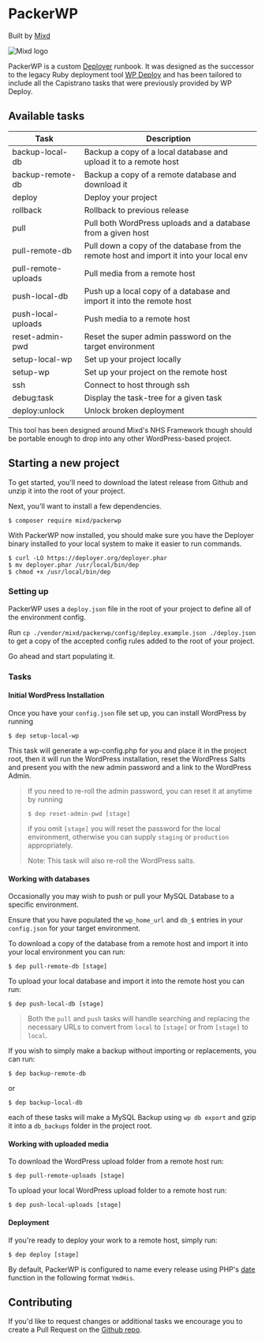 # PackerWP

Built by [Mixd](https://github.com/Mixd/)

![Mixd logo](https://avatars1.githubusercontent.com/u/2025589?s=75 "Mixd - World Class Web Design")

PackerWP is a custom [Deployer](https://deployer.org/) runbook. It was designed as the successor to the legacy Ruby
deployment tool [WP Deploy](https://github.com/mixd/wp-deploy) and has been tailored to include all the Capistrano
tasks that were previously provided by WP Deploy.

## Available tasks

| Task                   | Description                                                                             |
|------------------------|-----------------------------------------------------------------------------------------|
| backup-local-db        | Backup a copy of a local database and upload it to a remote host                        |
| backup-remote-db       | Backup a copy of a remote database and download it                                      |
| deploy                 | Deploy your project                                                                     |
| rollback               | Rollback to previous release                                                            |
| pull                   | Pull both WordPress uploads and a database from a given host                            |
| pull-remote-db         | Pull down a copy of the database from the remote host and import it into your local env |
| pull-remote-uploads    | Pull media from a remote host                                                           |
| push-local-db          | Push up a local copy of a database and import it into the remote host                   |
| push-local-uploads     | Push media to a remote host                                                             |
| reset-admin-pwd        | Reset the super admin password on the target environment                                |
| setup-local-wp         | Set up your project locally                                                             |
| setup-wp               | Set up your project on the remote host                                                  |
| ssh                    | Connect to host through ssh                                                             |
| debug:task             | Display the task-tree for a given task                                                  |
| deploy:unlock          | Unlock broken deployment                                                                |

This tool has been designed around Mixd's NHS Framework though should be portable enough to drop into any other
WordPress-based project.

## Starting a new project

To get started, you'll need to download the latest release from Github and unzip it into the root of your project.

Next, you'll want to install a few dependencies.

```
$ composer require mixd/packerwp
```

With PackerWP now installed, you should make sure you have the Deployer binary installed to your local system to make it easier
to run commands.

```
$ curl -LO https://deployer.org/deployer.phar
$ mv deployer.phar /usr/local/bin/dep
$ chmod +x /usr/local/bin/dep
```


### Setting up

PackerWP uses a `deploy.json` file in the root of your project to define all of the environment config.

Run `cp ./vendor/mixd/packerwp/config/deploy.example.json ./deploy.json` to get a copy of the accepted config rules added to the root of your project.

Go ahead and start populating it.

### Tasks

#### Initial WordPress Installation
Once you have your `config.json` file set up, you can install WordPress by running

```
$ dep setup-local-wp
```

This task will generate a wp-config.php for you and place it in the project root, then it will run the WordPress installation, reset the WordPress Salts and present you with the new admin password and a link to the WordPress Admin.

>If you need to re-roll the admin password, you can reset it at anytime by running
>
>`$ dep reset-admin-pwd [stage]`
>
> if you omit `[stage]` you will reset the password for the local environment, otherwise you can supply `staging` or
`production` appropriately.
>
>Note: This task will also re-roll the WordPress salts.

#### Working with databases

Occasionally you may wish to push or pull your MySQL Database to a specific environment.

Ensure that you have populated the `wp_home_url` and `db_$` entries in your `config.json` for your target environment.

To download a copy of the database from a remote host and import it into your local environment you can run:
```
$ dep pull-remote-db [stage]
```

To upload your local database and import it into the remote host you can run:
```
$ dep push-local-db [stage]
```
>Both the `pull` and `push` tasks will handle searching and replacing the necessary URLs to convert from `local` to
`[stage]` or from `[stage]` to `local`.

If you wish to simply make a backup without importing or replacements, you can run:
```
$ dep backup-remote-db
```
or
```
$ dep backup-local-db
```
each of these tasks will make a MySQL Backup using `wp db export` and gzip it into a `db_backups` folder in the project root.

#### Working with uploaded media

To download the WordPress upload folder from a remote host run:
```
$ dep pull-remote-uploads [stage]
```

To upload your local WordPress upload folder to a remote host run:
```
$ dep push-local-uploads [stage]
```

#### Deployment

If you're ready to deploy your work to a remote host, simply run:
```
$ dep deploy [stage]
```

By default, PackerWP is configured to name every release using PHP's
[date](https://www.php.net/manual/en/function.date.php) function in the following format `YmdHis`.

## Contributing

If you'd like to request changes or additional tasks we encourage you to create a Pull Request on the
[Github repo](https://github.com/mixd/packerwp).
